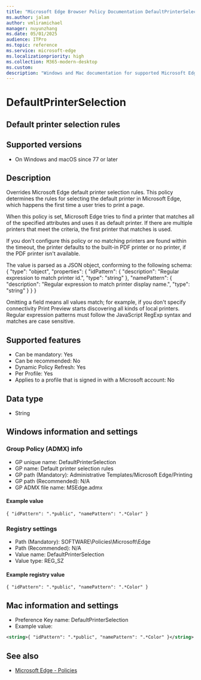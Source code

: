 ```yaml
---
title: "Microsoft Edge Browser Policy Documentation DefaultPrinterSelection"
ms.author: jalam
author: vmliramichael
manager: nuyunzhang
ms.date: 05/01/2025
audience: ITPro
ms.topic: reference
ms.service: microsoft-edge
ms.localizationpriority: high
ms.collection: M365-modern-desktop
ms.custom:
description: "Windows and Mac documentation for supported Microsoft Edge Browser policy: Default printer selection rules"
---
```


<!--THIS FILE IS AUTOMATICALLY GENERATED. MANUAL CHANGES WILL BE OVERWRITTEN.-->
<!--Please contact the Microsoft Edge Manageability team with any questions.-->

# DefaultPrinterSelection

## Default printer selection rules


## Supported versions

- On Windows and macOS since 77 or later

## Description

Overrides Microsoft Edge default printer selection rules. This policy determines the rules for selecting the default printer in Microsoft Edge, which happens the first time a user tries to print a page.

When this policy is set, Microsoft Edge tries to find a printer that matches all of the specified attributes and uses it as default printer. If there are multiple printers that meet the criteria, the first printer that matches is used.

If you don't configure this policy or no matching printers are found within the timeout, the printer defaults to the built-in PDF printer or no printer, if the PDF printer isn't available.

The value is parsed as a JSON object, conforming to the following schema: { "type": "object", "properties": { "idPattern": { "description": "Regular expression to match printer id.", "type": "string" }, "namePattern": { "description": "Regular expression to match printer display name.", "type": "string" } } }

Omitting a field means all values match; for example, if you don't specify connectivity Print Preview starts discovering all kinds of local printers. Regular expression patterns must follow the JavaScript RegExp syntax and matches are case sensitive.

## Supported features

- Can be mandatory: Yes
- Can be recommended: No
- Dynamic Policy Refresh: Yes
- Per Profile: Yes
- Applies to a profile that is signed in with a Microsoft account: No

## Data type

- String

## Windows information and settings

### Group Policy (ADMX) info

- GP unique name: DefaultPrinterSelection
- GP name: Default printer selection rules
- GP path (Mandatory): Administrative Templates/Microsoft Edge/Printing
- GP path (Recommended): N/A
- GP ADMX file name: MSEdge.admx

#### Example value

```
{ "idPattern": ".*public", "namePattern": ".*Color" }
```

### Registry settings

- Path (Mandatory): SOFTWARE\Policies\Microsoft\Edge
- Path (Recommended): N/A
- Value name: DefaultPrinterSelection
- Value type: REG_SZ

#### Example registry value

```
{ "idPattern": ".*public", "namePattern": ".*Color" }
```


## Mac information and settings

- Preference Key name: DefaultPrinterSelection
- Example value:

```xml
<string>{ "idPattern": ".*public", "namePattern": ".*Color" }</string>
```

## See also
- [Microsoft Edge - Policies](../microsoft-edge-policies.md)
